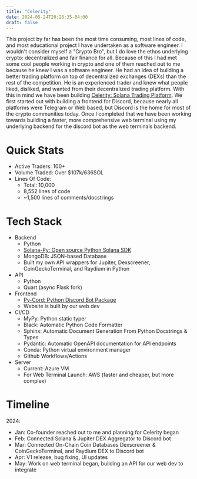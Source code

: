 ```yaml
---
title: "Celerity"
date: 2024-05-24T20:28:35-04:00
draft: false
---
```

This project by far has been the most time consuming, most lines of code, and most educational project I have undertaken as a software engineer. I wouldn't consider myself a "Crypto Bro", but I do love the ethos underlying crypto: decentralized and fair finance for all. Because of this I had met some cool people working in crypto and one of them reached out to me because he knew I was a software engineer. He had an idea of building a better trading platform on top of decentralized exchanges (DEXs) than the rest of the competition. He is an experienced trader and knew what people liked, disliked, and wanted from their decentralized trading platform. With this in mind we have been building [Celerity: Solana Trading Platform](https://www.celerity.bot). <!--more--> We first started out with building a frontend for Discord, because nearly all platforms were Telegram or Web based, but Discord is the home for most of the crypto communities today. Once I completed that we have been working towards building a faster, more comprehensive web terminal using my underlying backend for the discord bot as the web terminals backend. 

# Quick Stats
- Active Traders: 100+
- Volume Traded: Over $107k/636SOL
- Lines Of Code: 
    - Total: 10,000 
    - 8,552 lines of code 
    - ~1,500 lines of comments/docstrings

# Tech Stack
- Backend
    - Python
    - [Solana-Py: Open source Python Solana SDK](https://github.com/michaelhly/solana-py)
    - MongoDB: JSON-based Database
    - Built my own API wrappers for Jupiter, Dexscreener, CoinGeckoTerminal, and Raydium in Python
- API
    - Python
    - Quart (async Flask fork)
- Frontend
    - [Py-Cord: Python Discord Bot Package](https://docs.pycord.dev/en/stable/)
    - Website is built by our web dev
- CI/CD
    - MyPy: Python static typer 
    - Black: Automatic Python Code Formatter
    - Sphinx: Automatic Document Generation From Python Docstrings & Types
    - Pydantic: Automatic OpenAPI documentation for API endpoints
    - Conda: Python virtual environment manager
    - Github Workflows/Actions
- Server
    - Current: Azure VM
    - For Web Terminal Launch: AWS (faster and cheaper, but more complex)

# Timeline
2024:
- Jan: Co-founder reached out to me and planning for Celerity began
- Feb: Connected Solana & Jupiter DEX Aggregator to Discord bot
- Mar: Connected On-Chain Coin Databases Dexscreener & CoinGeckoTerminal, and Raydium DEX to Discord bot
- Apr: V1 release, bug fixing, UI updates
- May: Work on web terminal began, building an API for our web dev to integrate